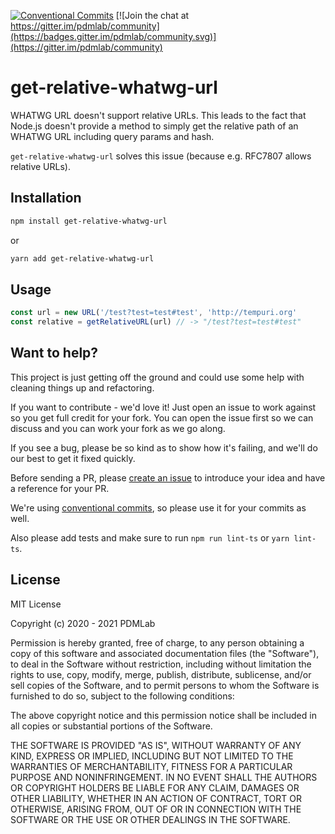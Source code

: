 [![Conventional Commits](https://img.shields.io/badge/Conventional%20Commits-1.0.0-yellow.svg)](https://conventionalcommits.org) [![Join the chat at https://gitter.im/pdmlab/community](https://badges.gitter.im/pdmlab/community.svg)](https://gitter.im/pdmlab/community)

# get-relative-whatwg-url

WHATWG URL doesn't support relative URLs. This leads to the fact that Node.js doesn't provide a method to simply get the relative path of an WHATWG URL including query params and hash.

`get-relative-whatwg-url` solves this issue (because e.g. RFC7807 allows relative URLs).

## Installation

```bash
npm install get-relative-whatwg-url
```

or

```bash
yarn add get-relative-whatwg-url
```

## Usage

```typescript
const url = new URL('/test?test=test#test', 'http://tempuri.org'
const relative = getRelativeURL(url) // -> "/test?test=test#test"
```

## Want to help?

This project is just getting off the ground and could use some help with cleaning things up and refactoring.

If you want to contribute - we'd love it! Just open an issue to work against so you get full credit for your fork. You can open the issue first so we can discuss and you can work your fork as we go along.

If you see a bug, please be so kind as to show how it's failing, and we'll do our best to get it fixed quickly.

Before sending a PR, please [create an issue](issues/new) to introduce your idea and have a reference for your PR.

We're using [conventional commits](https://www.conventionalcommits.org), so please use it for your commits as well.

Also please add tests and make sure to run `npm run lint-ts` or `yarn lint-ts`.

## License

MIT License

Copyright (c) 2020 - 2021 PDMLab

Permission is hereby granted, free of charge, to any person obtaining a copy of this software and associated documentation files (the "Software"), to deal in the Software without restriction, including without limitation the rights to use, copy, modify, merge, publish, distribute, sublicense, and/or sell copies of the Software, and to permit persons to whom the Software is furnished to do so, subject to the following conditions:

The above copyright notice and this permission notice shall be included in all copies or substantial portions of the Software.

THE SOFTWARE IS PROVIDED "AS IS", WITHOUT WARRANTY OF ANY KIND, EXPRESS OR IMPLIED, INCLUDING BUT NOT LIMITED TO THE WARRANTIES OF MERCHANTABILITY, FITNESS FOR A PARTICULAR PURPOSE AND NONINFRINGEMENT. IN NO EVENT SHALL THE AUTHORS OR COPYRIGHT HOLDERS BE LIABLE FOR ANY CLAIM, DAMAGES OR OTHER LIABILITY, WHETHER IN AN ACTION OF CONTRACT, TORT OR OTHERWISE, ARISING FROM, OUT OF OR IN CONNECTION WITH THE SOFTWARE OR THE USE OR OTHER DEALINGS IN THE SOFTWARE.
